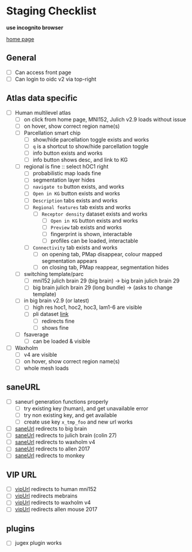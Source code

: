# Staging Checklist

**use incognito browser**

[home page](https://atlases.ebrains.eu/viewer-staging/)

## General

- [ ] Can access front page
- [ ] Can login to oidc v2 via top-right

## Atlas data specific

- [ ] Human multilevel atlas
  - [ ] on click from home page, MNI152, Julich v2.9 loads without issue
  - [ ] on hover, show correct region name(s)
  - [ ] Parcellation smart chip
    - [ ] show/hide parcellation toggle exists and works
    - [ ] `q` is a shortcut to show/hide parcellation toggle
    - [ ] info button exists and works
    - [ ] info button shows desc, and link to KG
  - [ ] regional is fine :: select hOC1 right
    - [ ] probabilistic map loads fine
    - [ ] segmentation layer hides
    - [ ] `navigate to` button exists, and works
    - [ ] `Open in KG` button exists and works
    - [ ] `Description` tabs exists and works
    - [ ] `Regional features` tab exists and works
      - [ ] `Receptor density` dataset exists and works
        - [ ] `Open in KG` button exists and works
        - [ ] `Preview` tab exists and works
        - [ ] fingerprint is shown, interactable
        - [ ] profiles can be loaded, interactable
    - [ ] `Connectivity` tab exists and works
      - [ ] on opening tab, PMap disappear, colour mapped segmentation appears
      - [ ] on closing tab, PMap reappear, segmentation hides
  - [ ] switching template/parc
    - [ ] mni152 julich brain 29 (big brain) -> big brain julich brain 29
    - [ ] big brain julich brain 29 (long bundle) -> (asks to change template)
  - [ ] in big brain v2.9 (or latest)
    - [ ] high res hoc1, hoc2, hoc3, lam1-6 are visible
    - [ ] pli dataset [link](https://atlases.ebrains.eu/viewer-staging/?templateSelected=Big+Brain+%28Histology%29&parcellationSelected=Grey%2FWhite+matter&cNavigation=0.0.0.-W000.._eCwg.2-FUe3._-s_W.2_evlu..7LIx..1uaTK.Bq5o~.lKmo~..NBW&previewingDatasetFiles=%5B%7B%22datasetId%22%3A%22minds%2Fcore%2Fdataset%2Fv1.0.0%2Fb08a7dbc-7c75-4ce7-905b-690b2b1e8957%22%2C%22filename%22%3A%22Overlay+of+data+modalities%22%7D%5D)
      - [ ] redirects fine
      - [ ] shows fine
  - [ ] fsaverage
    - [ ] can be loaded & visible
- [ ] Waxholm
  - [ ] v4 are visible
  - [ ] on hover, show correct region name(s)
  - [ ] whole mesh loads
## saneURL
- [ ] saneurl generation functions properly
  - [ ] try existing key (human), and get unavailable error
  - [ ] try non existing key, and get available
  - [ ] create use key `x_tmp_foo` and new url works
- [ ] [saneUrl](https://atlases.ebrains.eu/viewer-staging/saneUrl/bigbrainGreyWhite) redirects to big brain
- [ ] [saneUrl](https://atlases.ebrains.eu/viewer-staging/saneUrl/julichbrain) redirects to julich brain (colin 27)
- [ ] [saneUrl](https://atlases.ebrains.eu/viewer-staging/saneUrl/whs4) redirects to waxholm v4
- [ ] [saneUrl](https://atlases.ebrains.eu/viewer-staging/saneUrl/allen2017) redirects to allen 2017
- [ ] [saneUrl](https://atlases.ebrains.eu/viewer-staging/saneUrl/mebrains) redirects to monkey
## VIP URL
- [ ] [vipUrl](https://atlases.ebrains.eu/viewer-staging/human) redirects to human mni152
- [ ] [vipUrl](https://atlases.ebrains.eu/viewer-staging/monkey) redirects mebrains
- [ ] [vipUrl](https://atlases.ebrains.eu/viewer-staging/rat) redirects to waxholm v4
- [ ] [vipUrl](https://atlases.ebrains.eu/viewer-staging/mouse) redirects allen mouse 2017
## plugins
- [ ] jugex plugin works
